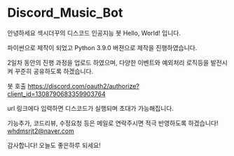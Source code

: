 # Discord_Music_Bot
안녕하세요 섹시더꾸의 디스코드 인공지능 봇 Hello, World! 입니다.

파이썬으로 제작이 되었고 Python 3.9.0 버젼으로 제작을 진행하였습니다.

2일차 동안의 진행 과정을 업로드 하였으며, 다양한 이벤트와 예외처리 로직등을 발전시켜 꾸준히 공유하도록 하겠습니다.


봇 호출 
https://discord.com/oauth2/authorize?client_id=1308790683359903764

url 링크에다 입력하면 디스코드가 실행되며 초대가 가능해집니다.


기능추가, 코드리뷰, 수정요청 등은 메일로 연락주시면 적극 반영하도록 하겠습니다!
whdmsrjt2@naver.com

감사합니다!
오늘도 좋은하루 되세요!
